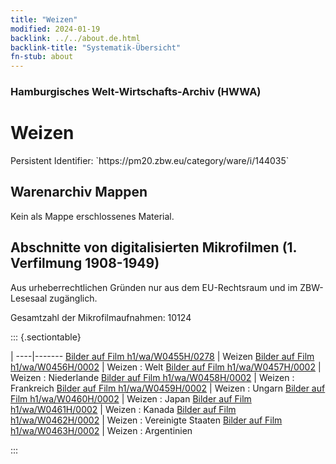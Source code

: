 ```yaml
---
title: "Weizen"
modified: 2024-01-19
backlink: ../../about.de.html
backlink-title: "Systematik-Übersicht"
fn-stub: about
---
```


### Hamburgisches Welt-Wirtschafts-Archiv (HWWA)

# Weizen

<div class="hint">Persistent Identifier: `https://pm20.zbw.eu/category/ware/i/144035`</div>







## Warenarchiv Mappen





Kein als Mappe erschlossenes Material.



<a id="filmsections" />

## Abschnitte von digitalisierten Mikrofilmen (1. Verfilmung 1908-1949)

<p>Aus urheberrechtlichen Gründen nur aus dem EU-Rechtsraum und im ZBW-Lesesaal zugänglich.</p>


<p>Gesamtzahl der Mikrofilmaufnahmen: 10124</p>





::: {.sectiontable}

 | 
----|-------
<a class="btn" href="https://pm20.zbw.eu/film/h1/wa/W0455H/0278" rel="nofollow">Bilder auf Film h1/wa/W0455H/0278</a> | Weizen
<a class="btn" href="https://pm20.zbw.eu/film/h1/wa/W0456H/0002" rel="nofollow">Bilder auf Film h1/wa/W0456H/0002</a> | Weizen : Welt
<a class="btn" href="https://pm20.zbw.eu/film/h1/wa/W0457H/0002" rel="nofollow">Bilder auf Film h1/wa/W0457H/0002</a> | Weizen : Niederlande
<a class="btn" href="https://pm20.zbw.eu/film/h1/wa/W0458H/0002" rel="nofollow">Bilder auf Film h1/wa/W0458H/0002</a> | Weizen : Frankreich
<a class="btn" href="https://pm20.zbw.eu/film/h1/wa/W0459H/0002" rel="nofollow">Bilder auf Film h1/wa/W0459H/0002</a> | Weizen : Ungarn
<a class="btn" href="https://pm20.zbw.eu/film/h1/wa/W0460H/0002" rel="nofollow">Bilder auf Film h1/wa/W0460H/0002</a> | Weizen : Japan
<a class="btn" href="https://pm20.zbw.eu/film/h1/wa/W0461H/0002" rel="nofollow">Bilder auf Film h1/wa/W0461H/0002</a> | Weizen : Kanada
<a class="btn" href="https://pm20.zbw.eu/film/h1/wa/W0462H/0002" rel="nofollow">Bilder auf Film h1/wa/W0462H/0002</a> | Weizen : Vereinigte Staaten
<a class="btn" href="https://pm20.zbw.eu/film/h1/wa/W0463H/0002" rel="nofollow">Bilder auf Film h1/wa/W0463H/0002</a> | Weizen : Argentinien


:::
















